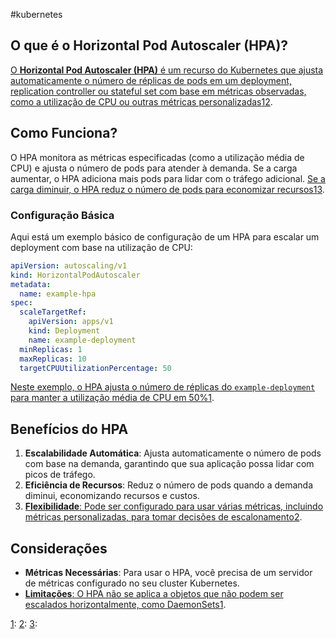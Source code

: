 #kubernetes 
## O que é o Horizontal Pod Autoscaler (HPA)?

[O **Horizontal Pod Autoscaler (HPA)** é um recurso do Kubernetes que ajusta automaticamente o número de réplicas de pods em um deployment, replication controller ou stateful set com base em métricas observadas, como a utilização de CPU ou outras métricas personalizadas](https://kubernetes.io/docs/tasks/run-application/horizontal-pod-autoscale/)[1](https://kubernetes.io/docs/tasks/run-application/horizontal-pod-autoscale/)[2](https://kubernetes.io/docs/tasks/run-application/horizontal-pod-autoscale-walkthrough/).

## Como Funciona?

O HPA monitora as métricas especificadas (como a utilização média de CPU) e ajusta o número de pods para atender à demanda. Se a carga aumentar, o HPA adiciona mais pods para lidar com o tráfego adicional. [Se a carga diminuir, o HPA reduz o número de pods para economizar recursos](https://kubernetes.io/docs/tasks/run-application/horizontal-pod-autoscale/)[1](https://kubernetes.io/docs/tasks/run-application/horizontal-pod-autoscale/)[3](https://www.cloudzero.com/blog/kubernetes-hpa/).

### Configuração Básica

Aqui está um exemplo básico de configuração de um HPA para escalar um deployment com base na utilização de CPU:

```yaml
apiVersion: autoscaling/v1
kind: HorizontalPodAutoscaler
metadata:
  name: example-hpa
spec:
  scaleTargetRef:
    apiVersion: apps/v1
    kind: Deployment
    name: example-deployment
  minReplicas: 1
  maxReplicas: 10
  targetCPUUtilizationPercentage: 50
```

[Neste exemplo, o HPA ajusta o número de réplicas do `example-deployment` para manter a utilização média de CPU em 50%](https://kubernetes.io/docs/tasks/run-application/horizontal-pod-autoscale/)[1](https://kubernetes.io/docs/tasks/run-application/horizontal-pod-autoscale/).

## Benefícios do HPA

1. **Escalabilidade Automática**: Ajusta automaticamente o número de pods com base na demanda, garantindo que sua aplicação possa lidar com picos de tráfego.
2. **Eficiência de Recursos**: Reduz o número de pods quando a demanda diminui, economizando recursos e custos.
3. [**Flexibilidade**: Pode ser configurado para usar várias métricas, incluindo métricas personalizadas, para tomar decisões de escalonamento](https://kubernetes.io/docs/tasks/run-application/horizontal-pod-autoscale/)[2](https://kubernetes.io/docs/tasks/run-application/horizontal-pod-autoscale-walkthrough/).

## Considerações

- **Métricas Necessárias**: Para usar o HPA, você precisa de um servidor de métricas configurado no seu cluster Kubernetes.
- [**Limitações**: O HPA não se aplica a objetos que não podem ser escalados horizontalmente, como DaemonSets](https://kubernetes.io/docs/tasks/run-application/horizontal-pod-autoscale/)[1](https://kubernetes.io/docs/tasks/run-application/horizontal-pod-autoscale/).

[](https://kubernetes.io/docs/tasks/run-application/horizontal-pod-autoscale/)[1](https://kubernetes.io/docs/tasks/run-application/horizontal-pod-autoscale/): [](https://kubernetes.io/docs/tasks/run-application/horizontal-pod-autoscale/)[2](https://kubernetes.io/docs/tasks/run-application/horizontal-pod-autoscale-walkthrough/): [](https://kubernetes.io/docs/tasks/run-application/horizontal-pod-autoscale/)[3](https://www.cloudzero.com/blog/kubernetes-hpa/):